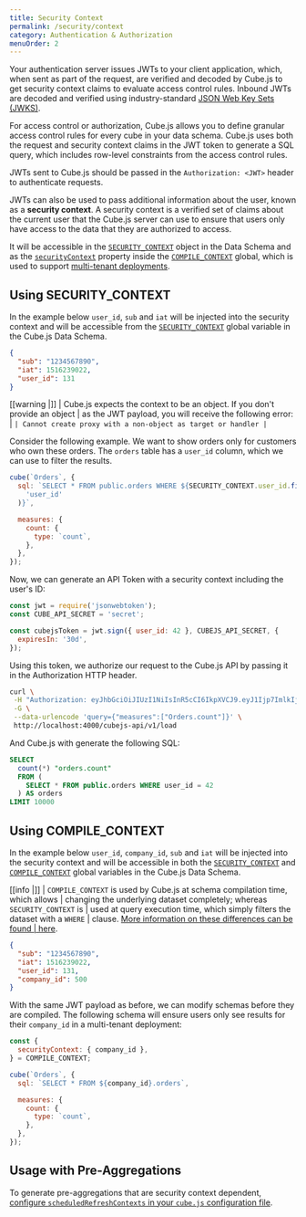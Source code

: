 ```yaml
---
title: Security Context
permalink: /security/context
category: Authentication & Authorization
menuOrder: 2
---
```


Your authentication server issues JWTs to your client application, which, when
sent as part of the request, are verified and decoded by Cube.js to get security
context claims to evaluate access control rules. Inbound JWTs are decoded and
verified using industry-standard [JSON Web Key Sets (JWKS)][link-auth0-jwks].

For access control or authorization, Cube.js allows you to define granular
access control rules for every cube in your data schema. Cube.js uses both the
request and security context claims in the JWT token to generate a SQL query,
which includes row-level constraints from the access control rules.

JWTs sent to Cube.js should be passed in the `Authorization: <JWT>` header to
authenticate requests.

JWTs can also be used to pass additional information about the user, known as a
**security context**. A security context is a verified set of claims about the
current user that the Cube.js server can use to ensure that users only have
access to the data that they are authorized to access.

It will be accessible in the [`SECURITY_CONTEXT`][ref-schema-sec-ctx] object in
the Data Schema and as the [`securityContext`][ref-config-sec-ctx] property
inside the [`COMPILE_CONTEXT`][ref-cubes-compile-ctx] global, which is used to
support [multi-tenant deployments][link-multitenancy].

## Using SECURITY_CONTEXT

In the example below `user_id`, `sub` and `iat` will be injected into the
security context and will be accessible from the
[`SECURITY_CONTEXT`][ref-schema-sec-ctx] global variable in the Cube.js Data
Schema.

```json
{
  "sub": "1234567890",
  "iat": 1516239022,
  "user_id": 131
}
```

<!-- prettier-ignore-start -->
[[warning |]]
| Cube.js expects the context to be an object. If you don't provide an object
| as the JWT payload, you will receive the following error:
| ```
| Cannot create proxy with a non-object as target or handler
| ```
<!-- prettier-ignore-end -->

Consider the following example. We want to show orders only for customers who
own these orders. The `orders` table has a `user_id` column, which we can use to
filter the results.

```javascript
cube(`Orders`, {
  sql: `SELECT * FROM public.orders WHERE ${SECURITY_CONTEXT.user_id.filter(
    'user_id'
  )}`,

  measures: {
    count: {
      type: `count`,
    },
  },
});
```

Now, we can generate an API Token with a security context including the user's
ID:

```javascript
const jwt = require('jsonwebtoken');
const CUBE_API_SECRET = 'secret';

const cubejsToken = jwt.sign({ user_id: 42 }, CUBEJS_API_SECRET, {
  expiresIn: '30d',
});
```

Using this token, we authorize our request to the Cube.js API by passing it in
the Authorization HTTP header.

```bash
curl \
 -H "Authorization: eyJhbGciOiJIUzI1NiIsInR5cCI6IkpXVCJ9.eyJ1Ijp7ImlkIjo0Mn0sImlhdCI6MTU1NjAyNTM1MiwiZXhwIjoxNTU4NjE3MzUyfQ._8QBL6nip6SkIrFzZzGq2nSF8URhl5BSSSGZYp7IJZ4" \
 -G \
 --data-urlencode 'query={"measures":["Orders.count"]}' \
 http://localhost:4000/cubejs-api/v1/load
```

And Cube.js with generate the following SQL:

```sql
SELECT
  count(*) "orders.count"
  FROM (
    SELECT * FROM public.orders WHERE user_id = 42
  ) AS orders
LIMIT 10000
```

## Using COMPILE_CONTEXT

In the example below `user_id`, `company_id`, `sub` and `iat` will be injected
into the security context and will be accessible in both the
[`SECURITY_CONTEXT`][ref-schema-sec-ctx] and
[`COMPILE_CONTEXT`][ref-cubes-compile-ctx] global variables in the Cube.js Data
Schema.

<!-- prettier-ignore-start -->
[[info |]]
| `COMPILE_CONTEXT` is used by Cube.js at schema compilation time, which allows
| changing the underlying dataset completely; whereas `SECURITY_CONTEXT` is
| used at query execution time, which simply filters the dataset with a `WHERE`
| clause. [More information on these differences can be found
| here][ref-sec-ctx-vs-compile-ctx].
<!-- prettier-ignore-end -->

```json
{
  "sub": "1234567890",
  "iat": 1516239022,
  "user_id": 131,
  "company_id": 500
}
```

With the same JWT payload as before, we can modify schemas before they are
compiled. The following schema will ensure users only see results for their
`company_id` in a multi-tenant deployment:

```javascript
const {
  securityContext: { company_id },
} = COMPILE_CONTEXT;

cube(`Orders`, {
  sql: `SELECT * FROM ${company_id}.orders`,

  measures: {
    count: {
      type: `count`,
    },
  },
});
```

## Usage with Pre-Aggregations

To generate pre-aggregations that are security context dependent, [configure
`scheduledRefreshContexts` in your `cube.js` configuration
file][ref-config-sched-refresh].

[link-auth0-jwks]:
  https://auth0.com/docs/tokens/json-web-tokens/json-web-key-sets
[link-multitenancy]: /multitenancy-setup
[ref-config-sched-refresh]: /config#options-reference-scheduled-refresh-contexts
[ref-config-sec-ctx]: /config#request-context-security-context
[ref-schema-sec-ctx]: /cube#context-variables-security-context
[ref-cubes-compile-ctx]:
  https://cube.dev/docs/cube#context-variables-compile-context
[ref-sec-ctx-vs-compile-ctx]:
  /multitenancy-setup#security-context-vs-multitenant-compile-context
